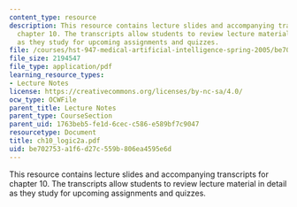 ```yaml
---
content_type: resource
description: This resource contains lecture slides and accompanying transcripts for
  chapter 10. The transcripts allow students to review lecture material in detail
  as they study for upcoming assignments and quizzes.
file: /courses/hst-947-medical-artificial-intelligence-spring-2005/be702753a1f6d27c559b806ea4595e6d_ch10_logic2a.pdf
file_size: 2194547
file_type: application/pdf
learning_resource_types:
- Lecture Notes
license: https://creativecommons.org/licenses/by-nc-sa/4.0/
ocw_type: OCWFile
parent_title: Lecture Notes
parent_type: CourseSection
parent_uid: 1763beb5-fe1d-6cec-c586-e589bf7c9047
resourcetype: Document
title: ch10_logic2a.pdf
uid: be702753-a1f6-d27c-559b-806ea4595e6d
---
```

This resource contains lecture slides and accompanying transcripts for chapter 10. The transcripts allow students to review lecture material in detail as they study for upcoming assignments and quizzes.
